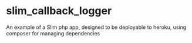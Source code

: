slim_callback_logger
====================

An example of a Slim php app, designed to be deployable to heroku, using composer for managing dependencies
